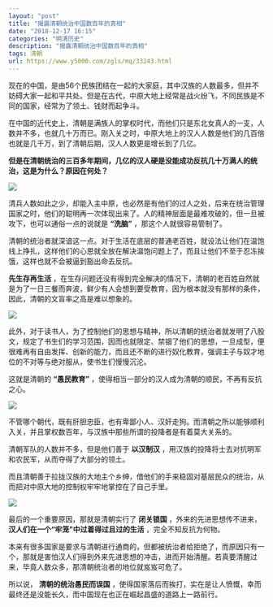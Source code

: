```yaml
---
layout: "post"
title: "揭露清朝统治中国数百年的真相"
date: "2018-12-17 16:15"
categories: "明清历史"
description: "揭露清朝统治中国数百年的真相"
tags: 清朝
url: https://www.y5000.com/zgls/mq/33243.html
---
```






现在的中国，是由56个民族团结在一起的大家庭，其中汉族的人数最多，但并不妨碍大家一起和平共处。但是在古代，中原大地上经常是战火纷飞，不同民族是不同的国家，经常为了领土、钱财而起争斗。

在中国的近代史上，清朝是满族人的掌权时代，而他们只是东北女真人的一支，人数并不多，也就几十万而已。刚入关之时，中原大地上的汉人人数是他们的几百倍也就是几千万，到了清朝后期，汉人人数更是增长到了几亿。

**但是在清朝统治的三百多年期间，几亿的汉人硬是没能成功反抗几十万满人的统治，这是为什么？原因在何处？**

![](https://img.y5000.com/uploads/allimg/180918/14-1P91Q03426111.jpg)

清兵人数如此之少，却能入主中原，也必然是有他们的过人之处，后来在统治管理国家之时，他们的聪明再一次体现出来了。人的精神层面是最难攻破的，但一旦被攻下，也可以通俗一点的说就是
**“洗脑”** ，那这个人就很容易管制了。

清朝的统治者就深谙这一点。对于生活在底层的普通老百姓，就设法让他们在温饱线上挣扎，这样他们的心思就全放在解决温饱问题上了，而且让他们不至于忍冻挨饿，这样也就不会被逼到豁出命去反抗。

**先生存再生活**
，在生存问题还没有得到完全解决的情况下，清朝的老百姓自然就是为了一日三餐而奔波，鲜少有人会想到要受教育，因为根本就没有那样的条件，因此，清朝的文盲率之高是难以想象的。

![](https://img.y5000.com/uploads/allimg/180918/14-1P91Q0344YI.jpg)

此外，对于读书人，为了控制他们的思想与精神，所以清朝的统治者就发明了八股文，规定了书生们的学习范围，因而也就限定、禁锢了他们的思想，一旦成型，便很难再有自由发挥、创新的能力，而且还不断的进行奴化教育，强调主子与奴才地位的不对等与绝对服从，使书生们慢慢沉沦。

这就是清朝的 **“愚民教育”** ，使得相当一部分的汉人成为清朝的顺民，不再有反抗之心。

![](https://img.y5000.com/uploads/allimg/180918/14-1P91Q0345VI.jpg)

不管哪个朝代，既有肝胆忠臣，也有卑鄙小人、汉奸走狗。而清朝之所以能够顺利入关，并且掌权数百年，与汉族中那些所谓的投降者是有着莫大关系的。

清朝军队的人数并不多，但是他们善于 **以汉制汉** ，用汉族的投降将士去对抗明军和农民军，从而夺得了大部分的领土。

而且清朝善于拉拢汉族的大地主个乡绅，借他们的手来稳固对基层民众的统治，从而把对中原大地的控制权牢牢地掌控在了自己手里。

![](https://img.y5000.com/uploads/allimg/180918/14-1P91Q0350B60.jpg)

最后的一个重要原因，那就是清朝实行了 **闭关锁国** ，外来的先进思想传不进来， **汉人们在一个“牢笼”中过着得过且过的生活** ，完全不知反抗为何物。

本来有很多国家是要求与清朝进行通商的，但都被统治者给拒绝了，而原因只有一个，那就是害怕汉人们得到外来先进思想的冲击，进而开始清醒。若真要清醒过来，毕竟人数众多，那清朝统治者的地位就岌岌可危了。

所以说， **清朝的统治愚民而误国** ，使得国家落后而挨打，实在是让人愤慨，幸而最终还是没能长久，而中国现在也正在崛起昌盛的道路上一路前行。
